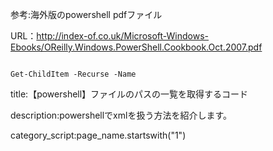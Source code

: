 
参考:海外版のpowershell pdfファイル

URL：http://index-of.co.uk/Microsoft-Windows-Ebooks/OReilly.Windows.PowerShell.Cookbook.Oct.2007.pdf



<pre><code>
Get-ChildItem -Recurse -Name
</code></pre>




title:【powershell】ファイルのパスの一覧を取得するコード

description:powershellでxmlを扱う方法を紹介します。

category_script:page_name.startswith("1")
